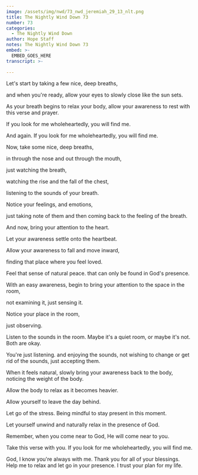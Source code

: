 ```yaml
---
image: /assets/img/nwd/73_nwd_jeremiah_29_13_nlt.png
title: The Nightly Wind Down 73
number: 73
categories:
  - The Nightly Wind Down
author: Hope Staff
notes: The Nightly Wind Down 73
embed: >-
  EMBED_GOES_HERE
transcript: >-
  
---
```

Let's start by taking a few nice, deep breaths,

and when you're ready, allow your eyes to slowly close like the sun sets.

As your breath begins to relax your body, allow your awareness to rest with this verse and prayer.

If you look for me wholeheartedly, you will find me.

And again. If you look for me wholeheartedly, you will find me.

Now, take some nice, deep breaths,

in through the nose and out through the mouth,

just watching the breath,

watching the rise and the fall of the chest,

listening to the sounds of your breath.

Notice your feelings, and emotions,

just taking note of them and then coming back to the feeling of the breath.

And now, bring your attention to the heart.

Let your awareness settle onto the heartbeat.

Allow your awareness to fall and move inward,

finding that place where you feel loved.

Feel that sense of natural peace. that can only be found in God's presence.

With an easy awareness, begin to bring your attention to the space in the room,

not examining it, just sensing it.

Notice your place in the room,

just observing.

Listen to the sounds in the room. Maybe it's a quiet room, or maybe it's not. Both are okay.

You're just listening. and enjoying the sounds, not wishing to change or get rid of the sounds, just accepting them.

When it feels natural, slowly bring your awareness back to the body, noticing the weight of the body.

Allow the body to relax as it becomes heavier.

Allow yourself to leave the day behind.

Let go of the stress. Being mindful to stay present in this moment.

Let yourself unwind and naturally relax in the presence of God.

Remember, when you come near to God, He will come near to you.

Take this verse with you. If you look for me wholeheartedly, you will find me.

God, I know you're always with me. Thank you for all of your blessings. Help me to relax and let go in your presence. I trust your plan for my life.

